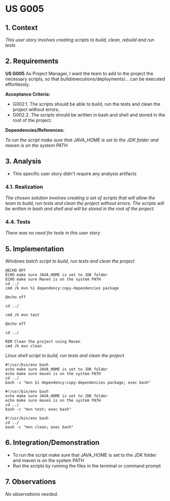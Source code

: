 # US G005



## 1. Context

*This user story involves creating scripts to build, clean, rebuild and run tests*

## 2. Requirements


**US G005** As Project Manager, I want the team to add to the project the necessary scripts, so that build/executions/deployments/... can be executed effortlessly.

**Acceptance Criteria:**

- G002.1. The scripts should be able to build, run the tests and clean the project without errors.
- G002.2. The scripts should be written in bash and shell and stored in the root of the project.

**Dependencies/References:**

*To run the script make sure that JAVA_HOME is set to the JDK folder and maven is on the system PATH*

## 3. Analysis

* This specific user story didn't require any analysis artifacts

### 4.1. Realization

*The chosen solution involves creating a set of scripts that will allow the team to build, run tests and clean the project without errors. The scripts will be written in bash and shell and will be stored in the root of the project.*

### 4.4. Tests

*There was no need for tests in this user story*

## 5. Implementation

*Windows batch script to build, run tests and clean the project*

```batch
@ECHO OFF
ECHO make sure JAVA_HOME is set to JDK folder
ECHO make sure Maven is on the system PATH
cd ../
cmd /k mvn %1 dependency:copy-dependencies package
```
```batch
@echo off

cd ../

cmd /k mvn test
```
```batch
@echo off

cd ../

REM Clean the project using Maven
cmd /k mvn clean
```
*Linux shell script to build, run tests and clean the project*
    
```
#!/usr/bin/env bash
echo make sure JAVA_HOME is set to JDK folder
echo make sure maven is on the system PATH
cd ../
bash -c "mvn $1 dependency:copy-dependencies package; exec bash"
```
```
#!/usr/bin/env bash
echo make sure JAVA_HOME is set to JDK folder
echo make sure maven is on the system PATH
cd ../
bash -c "mvn test; exec bash"
```
```
#!/usr/bin/env bash
cd ../
bash -c "mvn clean; exec bash"
```


## 6. Integration/Demonstration
* To run the script make sure that JAVA_HOME is set to the JDK folder and maven is on the system PATH
* Run the scripts by running the files in the terminal or command prompt

## 7. Observations

*No observations needed.*
